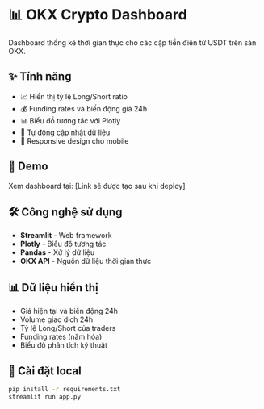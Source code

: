 # 📊 OKX Crypto Dashboard

Dashboard thống kê thời gian thực cho các cặp tiền điện tử USDT trên sàn OKX.

## ✨ Tính năng

- 📈 Hiển thị tỷ lệ Long/Short ratio
- 💰 Funding rates và biến động giá 24h
- 📊 Biểu đồ tương tác với Plotly
- 🔄 Tự động cập nhật dữ liệu
- 📱 Responsive design cho mobile

## 🚀 Demo

Xem dashboard tại: [Link sẽ được tạo sau khi deploy]

## 🛠️ Công nghệ sử dụng

- **Streamlit** - Web framework
- **Plotly** - Biểu đồ tương tác  
- **Pandas** - Xử lý dữ liệu
- **OKX API** - Nguồn dữ liệu thời gian thực

## 📊 Dữ liệu hiển thị

- Giá hiện tại và biến động 24h
- Volume giao dịch 24h
- Tỷ lệ Long/Short của traders
- Funding rates (năm hóa)
- Biểu đồ phân tích kỹ thuật

## 🔧 Cài đặt local

```bash
pip install -r requirements.txt
streamlit run app.py

